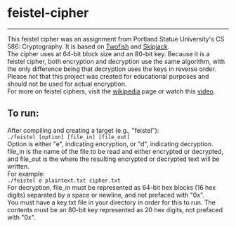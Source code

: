 # feistel-cipher
---
This feistel cipher was an assignment from Portland Statue University's CS 586: Cryptography. It is based on [Twofish](https://en.wikipedia.org/wiki/Twofish) and [Skipjack](https://en.wikipedia.org/wiki/Skipjack_(cipher)). <br>
The cipher uses at 64-bit block size and an 80-bit key. Because it is a feistel cipher, both encryption and decryption use the same algorithm, with the only difference being that decryption uses the keys in reverse order. <br>
Please not that this project was created for educational purposes and should not be used for actual encryption. <br>
For more on feistel ciphers, visit the [wikipedia](https://en.wikipedia.org/wiki/Feistel_cipher) page or watch this [video](https://www.youtube.com/watch?v=FGhj3CGxl8I).<br>

## To run:
After compiling and creating a target (e.g., "feistel"):<br>
``./feistel [option] [file_in] [file_out]``<br>
Option is either "e", indicating encryption, or "d", indicating decryption. <br>
file_in is the name of the file to be read and either encrypted or decrypted, and file_out is the where the resulting encrypted or decrypted text will be written. <br>
For example: <br>
``./feistel e plaintext.txt cipher.txt``<br>
For decryption, file_in must be represented as 64-bit hex blocks (16 hex digits) separated by a space or newline, and not prefaced with "0x". <br>
You must have a key.txt file in your directory in order for this to run. The contents must be an 80-bit key represented as 20 hex digits, not prefaced with "0x".
